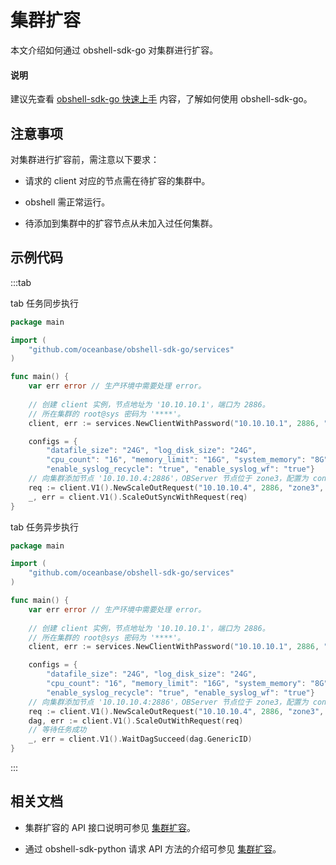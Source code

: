 # 集群扩容

本文介绍如何通过 obshell-sdk-go 对集群进行扩容。

<main id="notice" type='explain'>
  <h4>说明</h4>
  <p>建议先查看 <a href='../100.quickstart-of-go.md'>obshell-sdk-go 快速上手</a> 内容，了解如何使用 obshell-sdk-go。</p>
</main>

## 注意事项

对集群进行扩容前，需注意以下要求：

* 请求的 client 对应的节点需在待扩容的集群中。

* obshell 需正常运行。

* 待添加到集群中的扩容节点从未加入过任何集群。

## 示例代码

:::tab

tab 任务同步执行

```go
package main

import (
    "github.com/oceanbase/obshell-sdk-go/services"
)

func main() {
    var err error // 生产环境中需要处理 error。
    
    // 创建 client 实例，节点地址为 '10.10.10.1'，端口为 2886。
    // 所在集群的 root@sys 密码为 '****'。
    client, err := services.NewClientWithPassword("10.10.10.1", 2886, "***")

    configs = {
        "datafile_size": "24G", "log_disk_size": "24G", 
        "cpu_count": "16", "memory_limit": "16G", "system_memory": "8G", 
        "enable_syslog_recycle": "true", "enable_syslog_wf": "true"}
    // 向集群添加节点 '10.10.10.4:2886'，OBServer 节点位于 zone3，配置为 configs。
    req := client.V1().NewScaleOutRequest("10.10.10.4", 2886, "zone3", configs)
    _, err = client.V1().ScaleOutSyncWithRequest(req)
}
```

tab 任务异步执行

```go
package main

import (
    "github.com/oceanbase/obshell-sdk-go/services"
)

func main() {
    var err error // 生产环境中需要处理 error。
    
    // 创建 client 实例，节点地址为 '10.10.10.1'，端口为 2886。
    // 所在集群的 root@sys 密码为 '****'。
    client, err := services.NewClientWithPassword("10.10.10.1", 2886, "***")

    configs = {
        "datafile_size": "24G", "log_disk_size": "24G", 
        "cpu_count": "16", "memory_limit": "16G", "system_memory": "8G", 
        "enable_syslog_recycle": "true", "enable_syslog_wf": "true"}
    // 向集群添加节点 '10.10.10.4:2886'，OBServer 节点位于 zone3，配置为 configs。
    req := client.V1().NewScaleOutRequest("10.10.10.4", 2886, "zone3", configs)
    dag, err := client.V1().ScaleOutWithRequest(req)
    // 等待任务成功
    _, err = client.V1().WaitDagSucceed(dag.GenericID)
}
```

:::

## 相关文档

* 集群扩容的 API 接口说明可参见 [集群扩容](../../../400.obshell-api-reference/200.cluster-management/1400.scale-out.md)。

* 通过 obshell-sdk-python 请求 API 方法的介绍可参见 [集群扩容](../../100.python/200.cluster-management/1400.scale-out-of-python.md)。

